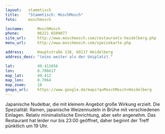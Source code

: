 ```yaml
---
layout:   stammtisch
title:    "Stammtisch: MoschMosch"
foto:     moschmosch

locname:      MoschMosch
phone:        06221 6509077
site_url:     http://www.moschmosch.com/restaurants-heidelberg.php
menu_url:     http://www.moschmosch.com/speisekarte.php

address:      Hauptstraße 136, 69117 Heidelberg
address_desc: "(eins weiter als der Uniplatz)."

lat:          49.411656
lon:          8.706617
map_lat:      49.412
map_lon:      8.7064
map_zoom:     18
gmaps_url:    https://www.google.de/maps?q=MoschMosch+Heidelberg
---
```

Japanische Nudelbar, die mit kleinem Angebot große Wirkung erzielt. Die
Spezialität: Ramen, japanische Weizennudeln in Brühe mit verschiedenen
Einlagen.  Relativ minimalistische Einrichtung, aber sehr angenehm. Das
Restaurant hat leider nur bis 23:00 geöffnet, daher beginnt der Treff pünktlich
um 19 Uhr.
